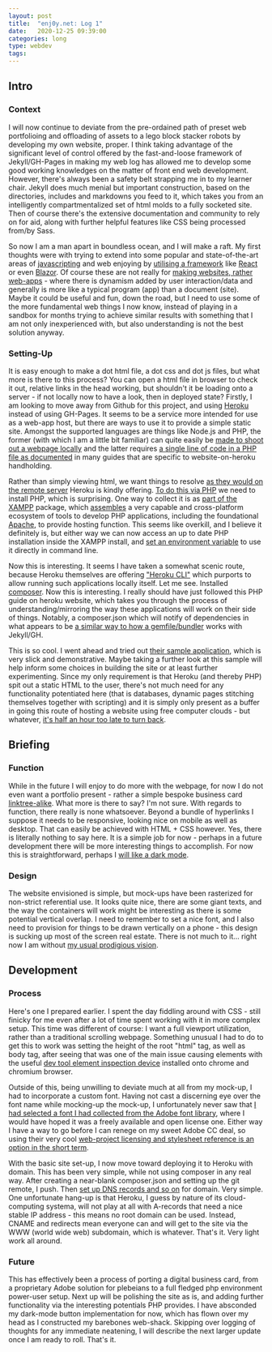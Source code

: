 ```yaml
---
layout: post
title:  "enj0y.net: Log 1"
date:   2020-12-25 09:39:00
categories: long
type: webdev
tags:
---
```


## Intro

### Context

I will now continue to deviate from the pre-ordained path of preset web portfolioing and offloading of assets to a lego block stacker robots by developing my own website, proper. I think taking advantage of the significant level of control offered by the fast-and-loose framework of Jekyll/GH-Pages in making my web log has allowed me to develop some good working knowledges on the matter of front end web development. However, there's always been a safety belt strapping me in to my learner chair. Jekyll does much menial but important construction, based on the directories, includes and markdowns you feed to it, which takes you from an intelligently compartmentalized set of html molds to a fully socketed site. Then of course there's the extensive documentation and community to rely on for aid, along with further helpful features like CSS being processed from/by Sass.

So now I am a man apart in boundless ocean, and I will make a raft. My first thoughts were with trying to extend into some popular and state-of-the-art areas of [javascripting](http://vanilla-js.com/) and web enjoying by [utilising a framework](https://clockwise.software/blog/single-page-applications-are-they-a-good-choice-for-your-project/) like [React](https://reactjs.org/) or even [Blazor](https://dotnet.microsoft.com/apps/aspnet/web-apps/blazor). Of course these are not really for [making websites, rather web-apps](https://www.guru99.com/difference-web-application-website.html) - where there is dynamism added by user interaction/data and generally is more like a typical program (app) than a document (site). Maybe it could be useful and fun, down the road, but I need to use some of the more fundamental web things I now know, instead of playing in a sandbox for months trying to achieve similar results with something that I am not only inexperienced with, but also understanding is not the best solution anyway.

### Setting-Up

It is easy enough to make a dot html file, a dot css and dot js files, but what more is there to this process? You can open a html file in browser to check it out, relative links in the head working, but shouldn't it be loading onto a server - if not locally now to have a look, then in deployed state? Firstly, I am looking to move away from Github for this project, and using [Heroku](https://heroku.com/) instead of using GH-Pages. It seems to be a service more intended for use as a web-app host, but there are ways to use it to provide a simple static site. Amongst the supported languages are things like Node.js and PHP, the former (with which I am a little bit familiar) can quite easily be [made to shoot out a webpage locally](https://www.npmjs.com/package/http-server) and the latter requires [a single line of code in a PHP file as documented](https://gist.github.com/wh1tney/2ad13aa5fbdd83f6a489) in many guides that are specific to website-on-heroku handholding. 

Rather than simply viewing html, we want things to resolve [as they would on the remote server](https://makeawebsitehub.com/host-website-computer/) Heroku is kindly offering. [To do this via PHP](https://devcenter.heroku.com/articles/getting-started-with-php) we need to install PHP, which is surprising. One way to collect it is as [part of the XAMPP](https://www.apachefriends.org/index.html) package, which [assembles](https://bitnami.com/) a very capable and cross-platform ecosystem of tools to develop PHP applications, including the foundational [Apache](http://httpd.apache.org/), to provide hosting function. This seems like overkill, and I believe it definitely is, but either way we can now access an up to date PHP installation inside the XAMPP install, and [set an environment variable](https://docs.microsoft.com/en-us/powershell/module/microsoft.powershell.core/about/about_environment_variables?view=powershell-7.1) to use it directly in command line.

Now this is interesting. It seems I have taken a somewhat scenic route, because Heroku themselves are offering ["Heroku CLI"](https://devcenter.heroku.com/articles/getting-started-with-php#set-up) which purports to allow running such applications locally itself. Let me see. Installed [composer](https://getcomposer.org/). Now this is interesting. I really should have just followed this PHP guide on heroku website, which takes you through the process of understanding/mirroring the way these applications will work on their side of things. Notably, a composer.json which will notify of dependencies in what appears to be [a similar way to how a gemfile/bundler](https://bundler.io/gemfile.html) works with Jekyll/GH.  

This is so cool. I went ahead and tried out [their sample application](https://github.com/heroku/php-getting-started), which is very slick and demonstrative. Maybe taking a further look at this sample will help inform some choices in building the site or at least further experimenting. Since my only requirement is that Heroku (and thereby PHP) spit out a static HTML to the user, there's not much need for any functionality potentiated here (that is databases, dynamic pages stitching themselves together with scripting) and it is simply only present as a buffer in going this route of hosting a website using free computer clouds - but whatever, [it's half an hour too late to turn back](https://en.wikipedia.org/wiki/Sunk_cost).

## Briefing

### Function

While in the future I will enjoy to do more with the webpage, for now I do not even want a portfolio present - rather a simple bespoke business card [linktree-alike](https://linktr.ee/). What more is there to say? I'm not sure. With regards to function, there really is none whatsoever. Beyond a bundle of hyperlinks I suppose it needs to be responsive, looking nice on mobile as well as desktop. That can easily be achieved with HTML + CSS however. Yes, there is literally nothing to say here. It is a simple job for now - perhaps in a future development there will be more interesting things to accomplish. For now this is straightforward, perhaps I [will like a dark mode](https://www.techaheadcorp.com/blog/dark-mode/).

### Design

The website envisioned is simple, but mock-ups have been rasterized for non-strict referential use. It looks quite nice, there are some giant texts, and the way the containers will work might be interesting as there is some potential vertical overlap. I need to remember to set a nice font, and I also need to provision for things to be drawn vertically on a phone - this design is sucking up most of the screen real estate. There is not much to it... right now I am without [my usual prodigious vision](https://davidmullich.com/2015/11/23/sorry-there-is-no-idea-guy-position-in-the-game-industry/).

## Development 

### Process

Here's one I prepared earlier. I spent the day fiddling around with CSS - still finicky for me even after a lot of time spent working with it in more complex setup. This time was different of course: I want a full viewport utilization, rather than a traditional scrolling webpage. Something unusual I had to do to get this to work was setting the height of the root "html" tag, as well as body tag, after seeing that was one of the main issue causing elements with the useful [dev tool element inspection device](https://developers.google.com/web/tools/chrome-devtools/) installed onto chrome and chromium browser.

Outside of this, being unwilling to deviate much at all from my mock-up, I had to incorporate a custom font. Having not cast a discerning eye over the font name while mocking-up the mock-up, I unfortunately never saw that [I had selected a font I had collected from the Adobe font library](https://fonts.adobe.com/fonts/automate), where I would have hoped it was a freely available and open license one. Either way I have a way to go before I can renege on my sweet Adobe CC deal, so using their very cool [web-project licensing and stylesheet reference is an option in the short term](https://helpx.adobe.com/pt/fonts/user-guide.html/fonts/using/add-fonts-website.ug.html).

With the basic site set-up, I now move toward deploying it to Heroku with domain. This has been very simple, while not using composer in any real way. After creating a near-blank composer.json and setting up the git remote, I push. Then [set up DNS records and so on](https://devcenter.heroku.com/articles/custom-domains) for domain. Very simple. One unfortunate hang-up is that Heroku, I guess by nature of its cloud-computing systema, will not play at all with A-records that need a nice stable IP address - this means no root domain can be used. Instead, CNAME and redirects mean everyone can and will get to the site via the WWW (world wide web) subdomain, which is whatever. That's it. Very light work all around.

### Future

This has effectively been a process of porting a digital business card, from a proprietary Adobe solution for plebeians to a full fledged php environment power-user setup. Next up will be polishing the site as is, and adding further functionality via the interesting potentials PHP provides. I have absconded my dark-mode button implementation for now, which has flown over my head as I constructed my barebones web-shack. Skipping over logging of thoughts for any immediate neatening, I will describe the next larger update once I am ready to roll. That's it.
